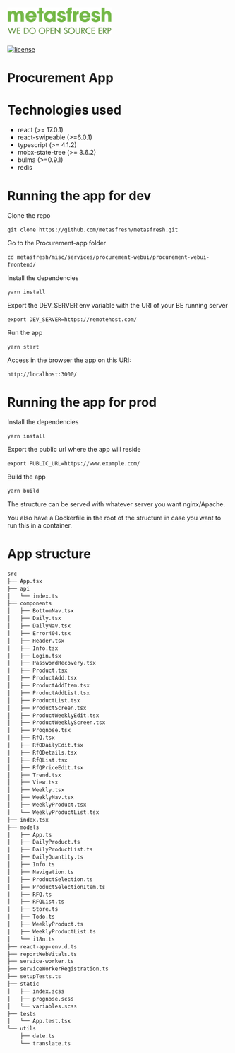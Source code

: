 # <img src='/images/metasfresh-logo-slogan-969x248.png' height='60' alt='metasfresh Logo - We do Open Source ERP' aria-label='metasfresh.com' /></a>
[![license](https://img.shields.io/badge/license-GPL-blue.svg)](https://github.com/metasfresh/metasfresh/blob/master/LICENSE.md)
# Procurement App

# Technologies used

* react (>= 17.0.1)
* react-swipeable (>=6.0.1)
* typescript (>= 4.1.2)
* mobx-state-tree (>= 3.6.2)
* bulma (>=0.9.1)
* redis

# Running the app for dev

Clone the repo

`git clone https://github.com/metasfresh/metasfresh.git`

Go to the Procurement-app folder

`cd metasfresh/misc/services/procurement-webui/procurement-webui-frontend/`

Install the dependencies

`yarn install`

Export the DEV_SERVER env variable with the URI of your BE running server

`export DEV_SERVER=https://remotehost.com/`

Run the app

`yarn start`

Access in the browser the app on this URI:

`http://localhost:3000/`

# Running the app for prod

Install the dependencies

`yarn install`

Export the public url where the app will reside

`export PUBLIC_URL=https://www.example.com/`

Build the app

`yarn build`

The structure can be served with whatever server you want nginx/Apache.


You also have a Dockerfile in the root of the structure in case you want to run this in a container.


# App structure

```bash
src
├── App.tsx
├── api
│   └── index.ts
├── components
│   ├── BottomNav.tsx
│   ├── Daily.tsx
│   ├── DailyNav.tsx
│   ├── Error404.tsx
│   ├── Header.tsx
│   ├── Info.tsx
│   ├── Login.tsx
│   ├── PasswordRecovery.tsx
│   ├── Product.tsx
│   ├── ProductAdd.tsx
│   ├── ProductAddItem.tsx
│   ├── ProductAddList.tsx
│   ├── ProductList.tsx
│   ├── ProductScreen.tsx
│   ├── ProductWeeklyEdit.tsx
│   ├── ProductWeeklyScreen.tsx
│   ├── Prognose.tsx
│   ├── RfQ.tsx
│   ├── RfQDailyEdit.tsx
│   ├── RfQDetails.tsx
│   ├── RfQList.tsx
│   ├── RfQPriceEdit.tsx
│   ├── Trend.tsx
│   ├── View.tsx
│   ├── Weekly.tsx
│   ├── WeeklyNav.tsx
│   ├── WeeklyProduct.tsx
│   └── WeeklyProductList.tsx
├── index.tsx
├── models
│   ├── App.ts
│   ├── DailyProduct.ts
│   ├── DailyProductList.ts
│   ├── DailyQuantity.ts
│   ├── Info.ts
│   ├── Navigation.ts
│   ├── ProductSelection.ts
│   ├── ProductSelectionItem.ts
│   ├── RFQ.ts
│   ├── RFQList.ts
│   ├── Store.ts
│   ├── Todo.ts
│   ├── WeeklyProduct.ts
│   ├── WeeklyProductList.ts
│   └── i18n.ts
├── react-app-env.d.ts
├── reportWebVitals.ts
├── service-worker.ts
├── serviceWorkerRegistration.ts
├── setupTests.ts
├── static
│   ├── index.scss
│   ├── prognose.scss
│   └── variables.scss
├── tests
│   └── App.test.tsx
└── utils
    ├── date.ts
    └── translate.ts

```


